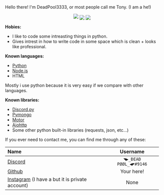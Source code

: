 Hello there! I'm DeadPool3333, or most people call me Tony. (I am a he!)

<p align="center">
<img src="https://github-profile-summary-cards.vercel.app/api/cards/profile-details?username=DeadPool3333&theme=github_dark">
<img align="center" src="https://github-profile-summary-cards.vercel.app/api/cards/stats?username=DeadPool3333&theme=github_dark">
<img align="center" src="https://github-profile-summary-cards.vercel.app/api/cards/productive-time?username=DeadPool3333&theme=github_dark">

**Hobies:**
- I like to code some intreasting things in python.
- Gives intrest in how to write code in some space which is clean + looks like professional. 

**Known languages:**
- [Python](https://www.python.org/ "Python")
- [Node.js](https://nodejs.org/en/ "Node.js")
- HTML

Mostly i use python because it is very easy if we compare with other languages.

**Known libraries:**
- [Discord.py](https://github.com/Rapptz/discord.py "Discord.py")
- [Pymongo](https://github.com/mongodb/mongo-python-driver "Pymongo")
- [Motor](https://github.com/mongodb/motor "Motor")
- [Aiohttp](https://github.com/aio-libs/aiohttp "Aiohttp")
- Some other python built-in libraries (requests, json, etc...)

If you ever need to contact me, you can find me through any of these:

|Name                                                                                |Username                 |
|:-----------------------------------------------------------------------------------|:-----------------------:|
|[Discord](https://discord.com "Discord")                                            |`◥▶_ĐEAĐ PØØL_◀◤#9146`   |
|[Github](https://github.com "Github")                                               |Your here!               |
|[Instagram](https://instagram.com "Instagram") (I have a but it is private account) |None                     |
